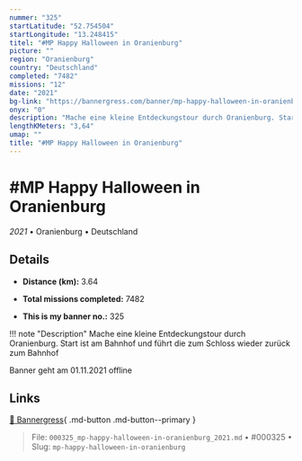 ```yaml
---
nummer: "325"
startLatitude: "52.754504"
startLongitude: "13.248415"
titel: "#MP Happy Halloween in Oranienburg"
picture: ""
region: "Oranienburg"
country: "Deutschland"
completed: "7482"
missions: "12"
date: "2021"
bg-link: "https://bannergress.com/banner/mp-happy-halloween-in-oranienburg-b2cc"
onyx: "0"
description: "Mache eine kleine Entdeckungstour durch Oranienburg. Start ist am Bahnhof und führt die zum Schloss wieder zurück zum Bahnhof\n\nBanner geht am 01.11.2021 offline"
lengthKMeters: "3,64"
umap: ""
title: "#MP Happy Halloween in Oranienburg"
---
```

# #MP Happy Halloween in Oranienburg

*2021* • Oranienburg • Deutschland



## Details
- **Distance (km):** 3.64

- **Total missions completed:** 7482
- **This is my banner no.:** 325


!!! note "Description"
    Mache eine kleine Entdeckungstour durch Oranienburg. Start ist am Bahnhof und führt die zum Schloss wieder zurück zum Bahnhof

Banner geht am 01.11.2021 offline



## Links
[🔗 Bannergress](https://bannergress.com/banner/mp-happy-halloween-in-oranienburg-b2cc){ .md-button .md-button--primary }



> File: `000325_mp-happy-halloween-in-oranienburg_2021.md` • #000325 • Slug: `mp-happy-halloween-in-oranienburg`
